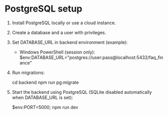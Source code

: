 PostgreSQL setup
================

1) Install PostgreSQL locally or use a cloud instance.
2) Create a database and a user with privileges.
3) Set DATABASE_URL in backend environment (example):

   - Windows PowerShell (session only):
     $env:DATABASE_URL="postgres://user:pass@localhost:5432/faq_finance"

4) Run migrations:

   cd backend
   npm run pg:migrate

5) Start the backend using PostgreSQL (SQLite disabled automatically when DATABASE_URL is set):

   $env:PORT=5000; npm run dev


